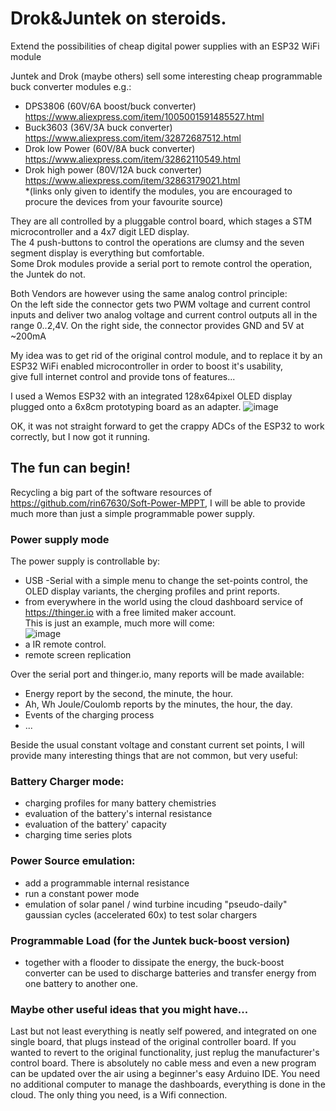 # Drok&Juntek on steroids.
Extend the possibilities of cheap digital power supplies with an ESP32 WiFi module

Juntek and Drok (maybe others) sell some interesting cheap programmable buck converter modules e.g.:
- DPS3806         (60V/6A boost/buck converter) https://www.aliexpress.com/item/1005001591485527.html
- Buck3603        (36V/3A buck converter) https://www.aliexpress.com/item/32872687512.html
- Drok low Power  (60V/8A buck converter) https://www.aliexpress.com/item/32862110549.html
- Drok high power (80V/12A buck converter) https://www.aliexpress.com/item/32863179021.html  
*(links only given to identify the modules, you are encouraged to procure the devices from your favourite source)  

They are all controlled by a pluggable control board, which stages a STM microcontroller and a 4x7 digit LED display.  
The 4 push-buttons to control the operations are clumsy and the seven segment display is everything but comfortable.  
Some Drok modules provide a serial port to remote control the operation, the Juntek do not.  

Both Vendors are however using the same analog control principle:  
On the left side the connector gets two PWM voltage and current control inputs and deliver two analog voltage and current control outputs all in the range 0..2,4V.
On the right side, the connector provides GND and 5V at ~200mA

My idea was to get rid of the original control module, and to replace it by an ESP32 WiFi enabled microcontroller in order to boost it's usability,   
give full internet control and provide tons of features...

I used a Wemos ESP32 with an integrated 128x64pixel OLED display plugged onto a 6x8cm prototyping board as an adapter.
![image](https://user-images.githubusercontent.com/14197155/110494163-9af3a880-80f3-11eb-96a9-72d462eb322b.png)

OK, it was not straight forward to get the crappy ADCs of the ESP32 to work correctly, but I now got it running.

## The fun can begin!
Recycling a big part of the software resources of https://github.com/rin67630/Soft-Power-MPPT, I will be able to provide much more than just a simple programmable power supply.

### Power supply mode
The power supply is controllable by:  
- USB -Serial with a simple menu to change the set-points control, the OLED display variants, the cherging profiles and print reports.  
- from everywhere in the world using the cloud dashboard service of https://thinger.io with a free limited maker account.  
This is just an example, much more will come:  
![image](https://user-images.githubusercontent.com/14197155/110838468-c5379880-82a2-11eb-934f-319f042d74f5.png)   
- a IR remote control.  
- remote screen replication  

Over the serial port and thinger.io, many reports will be made available:
- Energy report by the second, the minute, the hour.
- Ah, Wh Joule/Coulomb reports by the minutes, the hour, the day.
- Events of the charging process
- ...

Beside the usual constant voltage and constant current set points, I will provide many interesting things that are not common, but very useful:

### Battery Charger mode:
- charging profiles for many battery chemistries
- evaluation of the battery's internal resistance
- evaluation of the battery' capacity
- charging time series plots

### Power Source emulation:
- add a programmable internal resistance
- run a constant power mode
- emulation of solar panel / wind turbine incuding "pseudo-daily" gaussian cycles (accelerated 60x) to test solar chargers

### Programmable Load (for the Juntek buck-boost version)
- together with a flooder to dissipate the energy, the buck-boost converter can be used to discharge batteries and transfer energy from one battery to another one.

### Maybe other useful ideas that you might have...

Last but not least everything is neatly self powered, and integrated on one single board, that plugs instead of the original controller board.
If you wanted to revert to the original functionality, just replug the manufacturer's control board.
There is absolutely no cable mess and even a new program can be updated over the air using a beginner's easy Arduino IDE.
You need no additional computer to manage the dashboards, everything is done in the cloud.
The only thing you need, is a Wifi connection.
